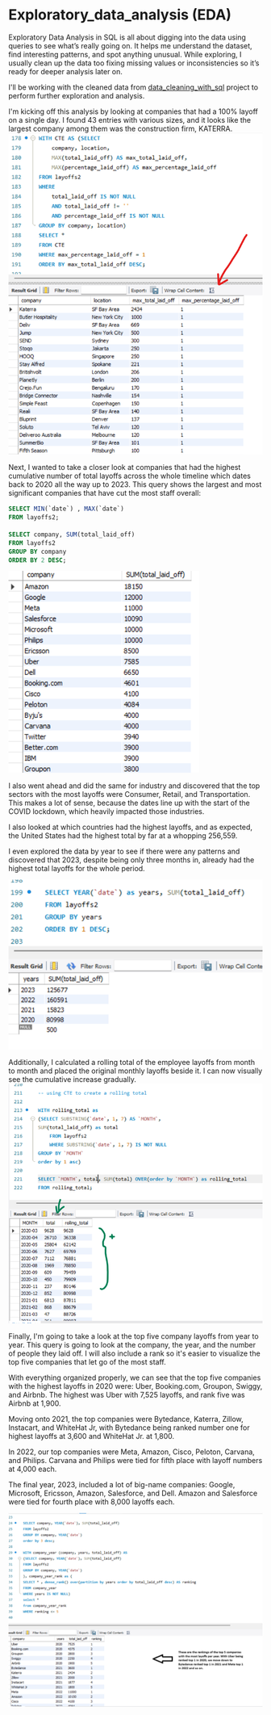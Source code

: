 # Exploratory_data_analysis (EDA)

Exploratory Data Analysis in SQL is all about digging into the data using queries to see what’s really going on. It helps me understand the dataset, find interesting patterns, and spot anything unusual. While exploring, I usually clean up the data too fixing missing values or inconsistencies so it’s ready for deeper analysis later on.

I'll be working with the cleaned data from [data_cleaning_with_sql](https://github.com/Hayat-Halabi/data_cleaning_with_sql/tree/main) project to perform further exploration and analysis.

I'm kicking off this analysis by looking at companies that had a 100% layoff on a single day. I found 43 entries with various sizes, and it looks like the largest company among them was the construction firm, KATERRA.
![image alt](https://github.com/Hayat-Halabi/Exploratory_data_analysis/blob/main/ss10.png?raw=true)

Next, I wanted to take a closer look at companies that had the highest cumulative number of total layoffs across the whole timeline which dates back to 2020 all the way up to 2023. This query shows the largest and most significant companies that have cut the most staff overall:
```sql
SELECT MIN(`date`) , MAX(`date`)
FROM layoffs2;

SELECT company, SUM(total_laid_off)
FROM layoffs2
GROUP BY company
ORDER BY 2 DESC;
``` 
![image alt](https://github.com/Hayat-Halabi/Exploratory_data_analysis/blob/main/ss11.png?raw=true)


I also went ahead and did the same for industry and discovered that the top sectors with the most layoffs were Consumer, Retail, and Transportation. This makes a lot of sense, because the dates line up with the start of the COVID lockdown, which heavily impacted those industries.

I also looked at which countries had the highest layoffs, and as expected, the United States had the highest total by far at a whopping 256,559.

I even explored the data by year to see if there were any patterns and discovered that 2023, despite being only three months in, already had the highest total layoffs for the whole period.

![image alt](https://github.com/Hayat-Halabi/Exploratory_data_analysis/blob/main/ss12.png?raw=true)

Additionally, I calculated a rolling total of the employee layoffs from month to month and placed the original monthly layoffs beside it. I can now visually see the cumulative increase gradually. ![image](https://github.com/Hayat-Halabi/Exploratory_data_analysis/blob/main/ss13.png?raw=true)

Finally, I'm going to take a look at the top five company layoffs from year to year. This query is going to look at the company, the year, and the number of people they laid off. I will also include a rank so it's easier to visualize the top five companies that let go of the most staff.

With everything organized properly, we can see that the top five companies with the highest layoffs in 2020 were: Uber, Booking.com, Groupon, Swiggy, and Airbnb. The highest was Uber with 7,525 layoffs, and rank five was Airbnb at 1,900.

Moving onto 2021, the top companies were Bytedance, Katerra, Zillow, Instacart, and WhiteHat Jr, with Bytedance being ranked number one for highest layoffs at 3,600 and WhiteHat Jr. at 1,800.

In 2022, our top companies were Meta, Amazon, Cisco, Peloton, Carvana, and Philips. Carvana and Philips were tied for fifth place with layoff numbers at 4,000 each.

The final year, 2023, included a lot of big-name companies: Google, Microsoft, Ericsson, Amazon, Salesforce, and Dell. Amazon and Salesforce were tied for fourth place with 8,000 layoffs each.

![image alt](https://github.com/Hayat-Halabi/Exploratory_data_analysis/blob/main/ss14.png?raw=true)
